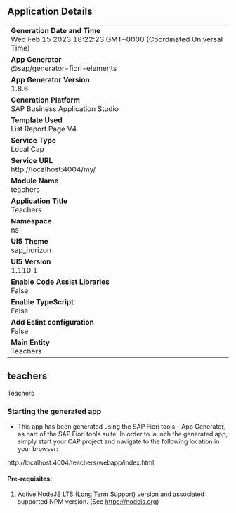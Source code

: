 ## Application Details
|               |
| ------------- |
|**Generation Date and Time**<br>Wed Feb 15 2023 18:22:23 GMT+0000 (Coordinated Universal Time)|
|**App Generator**<br>@sap/generator-fiori-elements|
|**App Generator Version**<br>1.8.6|
|**Generation Platform**<br>SAP Business Application Studio|
|**Template Used**<br>List Report Page V4|
|**Service Type**<br>Local Cap|
|**Service URL**<br>http://localhost:4004/my/
|**Module Name**<br>teachers|
|**Application Title**<br>Teachers|
|**Namespace**<br>ns|
|**UI5 Theme**<br>sap_horizon|
|**UI5 Version**<br>1.110.1|
|**Enable Code Assist Libraries**<br>False|
|**Enable TypeScript**<br>False|
|**Add Eslint configuration**<br>False|
|**Main Entity**<br>Teachers|

## teachers

Teachers

### Starting the generated app

-   This app has been generated using the SAP Fiori tools - App Generator, as part of the SAP Fiori tools suite.  In order to launch the generated app, simply start your CAP project and navigate to the following location in your browser:

http://localhost:4004/teachers/webapp/index.html

#### Pre-requisites:

1. Active NodeJS LTS (Long Term Support) version and associated supported NPM version.  (See https://nodejs.org)



